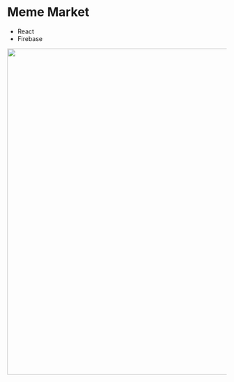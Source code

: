 # Meme Market 

* React
* Firebase 

<kbd><img width="750" alt="" src="https://cloud.githubusercontent.com/assets/204420/25356382/910b5610-28ff-11e7-9429-9cacb41b8e25.png"></kbd>
